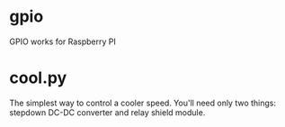 # gpio
GPIO works for Raspberry PI

# cool.py
The simplest way to control a cooler speed.
You'll need only two things: stepdown DC-DC converter and relay shield module.
